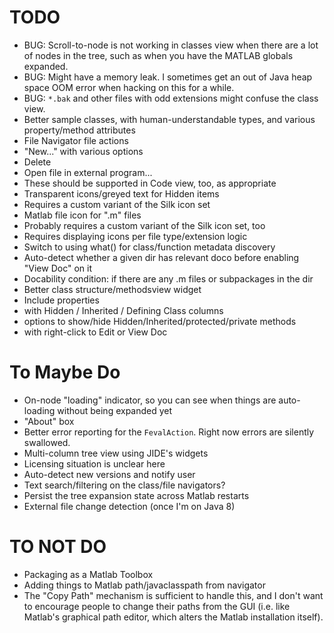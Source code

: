 TODO
=============

* BUG: Scroll-to-node is not working in classes view when there are a lot of nodes in the tree, such as when you have the MATLAB globals expanded.
* BUG: Might have a memory leak. I sometimes get an out of Java heap space OOM error when hacking on this for a while.
* BUG: `*.bak` and other files with odd extensions might confuse the class view.
* Better sample classes, with human-understandable types, and various property/method attributes
* File Navigator file actions
 * "New..." with various options
 * Delete
 * Open file in external program...
 * These should be supported in Code view, too, as appropriate
* Transparent icons/greyed text for Hidden items
 * Requires a custom variant of the Silk icon set
* Matlab file icon for ".m" files
 * Probably requires a custom variant of the Silk icon set, too
 * Requires displaying icons per file type/extension logic
* Switch to using what() for class/function metadata discovery
* Auto-detect whether a given dir has relevant doco before enabling "View Doc" on it
 * Docability condition: if there are any .m files or subpackages in the dir
* Better class structure/methodsview widget
 * Include properties
 * with Hidden / Inherited / Defining Class columns
 * options to show/hide Hidden/Inherited/protected/private methods
 * with right-click to Edit or View Doc

# To Maybe Do

* On-node "loading" indicator, so you can see when things are auto-loading without being expanded yet
* "About" box
* Better error reporting for the `FevalAction`. Right now errors are silently swallowed.
* Multi-column tree view using JIDE's widgets
 * Licensing situation is unclear here
* Auto-detect new versions and notify user
* Text search/filtering on the class/file navigators?
* Persist the tree expansion state across Matlab restarts
* External file change detection (once I'm on Java 8)

# TO NOT DO

* Packaging as a Matlab Toolbox
* Adding things to Matlab path/javaclasspath from navigator
 * The "Copy Path" mechanism is sufficient to handle this, and I don't want to encourage people to change their paths from the GUI (i.e. like Matlab's graphical path editor, which alters the Matlab installation itself).
